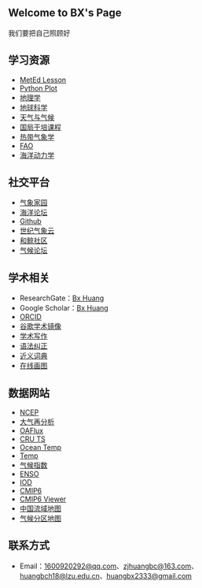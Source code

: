 ## Welcome to BX's Page

我们要把自己照顾好

## 学习资源

- [MetEd Lesson](https://www.meted.ucar.edu/education_training/)
- [Python Plot](https://unidata.github.io/python-training/gallery/gallery-home/)
- [地理学](http://www.physicalgeography.net/)
- [地球科学](https://courses.lumenlearning.com/earthscience/)
- [天气与气候](https://www.lordgrey.org.uk/~f014/usefulresources/aric/Resources/Teaching_Packs/Key_Stage_4/Weather_Climate/contents.html)
- [国局干培课程](http://stream1.cmatc.cn/cmatcvod/12/tqx/one_chapter.html#04)
- [热带气象学](http://www.chanthaburi.buu.ac.th/~wirote/met/tropical/textbook_2nd_edition/navmenu.php_tab_4_page_5.5.0.htm)
- [FAO](https://www.fao.org/3/x0490e/x0490e07.htm?tdsourcetag=s_pctim_aiomsg)
- [海洋动力学](http://oceanmotion.org/html/background/ocean-in-motion.htm)

## 社交平台

- [气象家园](http://bbs.06climate.com/)
- [海洋论坛](https://www.52ocean.cn/)
- [Github](https://github.com/)
- [世纪气象云](http://www.21cma.net/portal.php)
- [和鲸社区](https://www.heywhale.com/home/project)
- [气候论坛](https://judithcurry.com/)


## 学术相关

- ResearchGate：[Bx Huang](https://www.researchgate.net/profile/Bicheng-Huang-2)
- Google Scholar：[Bx Huang](https://scholar.google.com/citations?user=5FAWnOMAAAAJ&hl=zh-CN)
- [ORCID](https://orcid.org/0000-0002-3257-2500)
- [谷歌学术镜像](https://ac.scmor.com/)
- [学术写作](https://www.phrasebank.manchester.ac.uk/compare-and-contrast/)
- [语法纠正](https://quillbot.com/)
- [近义词典](https://wantwords.net/)
- [在线画图](http://www.ehbio.com/ImageGP/index.php/Home/Index/index.html)

## 数据网站

- [NCEP](https://psl.noaa.gov/data/gridded/data.ncep.reanalysis.html)
- [大气再分析](https://s-rip.ees.hokudai.ac.jp/resources/links.html)
- [OAFlux](https://psl.noaa.gov/data/gridded/data.oaflux_v3.html)
- [CRU TS](https://catalogue.ceda.ac.uk/uuid/c26a65020a5e4b80b20018f148556681)
- [Ocean Temp](http://www.ocean.iap.ac.cn/pages/dataService/dataService.html?navAnchor=dataService)
- [Temp](https://crudata.uea.ac.uk/cru/data/temperature/)
- [气候指数](http://climexp.knmi.nl/selectindex.cgi?id=someone@somewhere)
- [ENSO](https://ggweather.com/enso/oni.htm)
- [IOD](http://www.bom.gov.au/climate/iod/#tabs%3dPositive-IOD-impacts)
- [CMIP6](https://esgf-node.llnl.gov/search/cmip6/)
- [CMIP6 Viewer](https://cmip6.science.unimelb.edu.au/search)
- [中国流域地图](https://www.osgeo.cn/map/m0405)
- [气候分区地图](http://koeppen-geiger.vu-wien.ac.at/present.htm)

## 联系方式
- Email：1600920292@qq.com、zjhuangbc@163.com、huangbch18@lzu.edu.cn、huangbx2333@gmail.com
